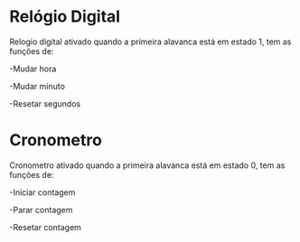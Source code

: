 ﻿# Relógio Digital
Relogio digital ativado quando a primeira alavanca está em estado 1, tem as funções de:

-Mudar hora 

-Mudar minuto

-Resetar segundos

# Cronometro
Cronometro ativado quando a primeira alavanca está em estado 0, tem as funções de:


-Iniciar contagem

-Parar contagem

-Resetar contagem
